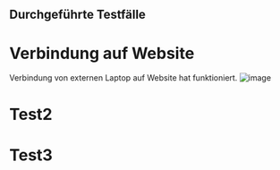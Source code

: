## Durchgeführte Testfälle 
# Verbindung auf Website
Verbindung von externen Laptop auf Website hat funktioniert.
![image](https://github.com/user-attachments/assets/9860b031-f38a-4caf-8e18-3c0c6e50ee7d)

# Test2
# Test3
